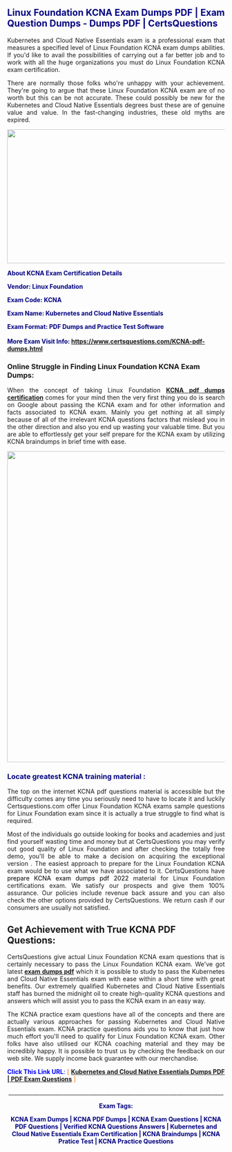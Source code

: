 <h2 style="text-align: justify;"><span style="color: #000080;">Linux Foundation KCNA Exam Dumps PDF | Exam Question Dumps - Dumps PDF | CertsQuestions</span></h2>
<p style="text-align: justify;">Kubernetes and Cloud Native Essentials exam is a professional exam that measures a specified level of Linux Foundation  KCNA exam dumps abilities. If you'd like to avail the possibilities of carrying out a far better job and to work with all the huge organizations you must do Linux Foundation KCNA exam certification.</p>
<p style="text-align: justify;">There are normally those folks who're unhappy with your achievement. They're going to argue that these Linux Foundation  KCNA exam are of no worth but this can be not accurate. These could possibly be new for the Kubernetes and Cloud Native Essentials degrees bust these are of genuine value and value. In the fast-changing industries, these old myths are expired.</p>
<p><img style="display: block; margin-left: auto; margin-right: auto;" src="https://i.imgur.com/eaP4ae9.png" width="840" height="310" /></p>
<p><span style="color: #000080;"><strong>About KCNA Exam Certification Details</strong></span></p>
<p><span style="color: #000080;"><strong>Vendor: Linux Foundation<br /></strong></span></p>
<p><span style="color: #000080;"><strong>Exam Code: KCNA</strong></span></p>
<p><span style="color: #000080;"><strong>Exam Name: Kubernetes and Cloud Native Essentials</strong></span></p>
<p><span style="color: #000080;"><strong>Exam Format: PDF Dumps and Practice Test Software<br /><br />More Exam Visit Info: <span style="color: #ff6600;"><a href="https://www.certsquestions.com/KCNA-pdf-dumps.html">https://www.certsquestions.com/KCNA-pdf-dumps.html</a></span></strong></span></p>
<h3>Online Struggle in Finding Linux Foundation KCNA Exam Dumps:</h3>
<p style="text-align: justify;">When the concept of taking Linux Foundation <a href="https://www.certsquestions.com/KCNA-pdf-dumps.html"><strong> KCNA pdf dumps certification</strong></a> comes for your mind then the very first thing you do is search on Google about passing the KCNA exam and for other information and facts associated to KCNA exam. Mainly you get nothing at all simply because of all of the irrelevant KCNA questions factors that mislead you in the other direction and also you end up wasting your valuable time. But you are able to effortlessly get your self prepare for the KCNA exam by utilizing KCNA braindumps in brief time with ease.</p>
<p><a href="https://www.certsquestions.com/KCNA-pdf-dumps.html"><img style="display: block; margin-left: auto; margin-right: auto;" src="https://i.imgur.com/pxhoKQ2.png" width="720" /></a></p>
<h3><span style="color: #000080;">Locate greatest  KCNA training material :</span></h3>
<p style="text-align: justify;">The top on the internet KCNA pdf questions material is accessible but the difficulty comes any time you seriously need to have to locate it and luckily Certsquestions.com offer Linux Foundation KCNA exams sample questions for Linux Foundation  exam since it is actually a true struggle to find what is required.</p>
<p style="text-align: justify;">Most of the individuals go outside looking for books and academies and just find yourself wasting time and money but at CertsQuestions you may verify out good quality of Linux Foundation  and after checking the totally free demo, you'll be able to make a decision on acquiring the exceptional version . The easiest approach to prepare for the Linux Foundation KCNA exam would be to use what we have associated to it. CertsQuestions have <span style="color: #000000;">prepare KCNA exam dumps pdf 2022</span> material for Linux Foundation certifications exam. We satisfy our prospects and give them 100% assurance. Our policies include revenue back assure and you can also check the other options provided by CertsQuestions. We return cash if our consumers are usually not satisfied.</p>
<h2>Get Achievement with True KCNA PDF Questions:</h2>
<p style="text-align: justify;">CertsQuestions give actual Linux Foundation KCNA exam questions that is certainly necessary to pass the Linux Foundation  KCNA exam. We've got latest<strong>&nbsp;<a href="https://www.certsquestions.com/">exam dumps pdf</a></strong>&nbsp;which it is possible to study to pass the Kubernetes and Cloud Native Essentials exam with ease within a short time with great benefits. Our extremely qualified Kubernetes and Cloud Native Essentials staff has burned the midnight oil to create high-quality KCNA questions and answers which will assist you to pass the KCNA exam in an easy way.</p>
<p style="text-align: justify;">The KCNA practice exam questions have all of the concepts and there are actually various approaches for passing Kubernetes and Cloud Native Essentials exam. KCNA practice questions aids you to know that just how much effort you'll need to qualify for Linux Foundation  KCNA exam. Other folks have also utilised our KCNA coaching material and they may be incredibly happy. It is possible to trust us by checking the feedback on our web site. We supply income back guarantee with our merchandise.</p>
<p style="text-align: justify;"><span style="color: #0000ff;"><strong>Click This Link URL</strong>:</span> <span style="color: #ff6600;">[ <strong><a href="https://www.certsquestions.com/kubernetes-and-cloud-native-essentials-certification.html">Kubernetes and Cloud Native Essentials Dumps PDF | PDF Exam Questions</a></strong> ]</span></p>
<p style="text-align: center;">______________________________________________________________________________</p>
<p style="text-align: center;"><span style="color: #000080;"><strong>Exam Tags:</strong></span></p>
<p style="text-align: center;"><span style="color: #000080;"><strong>KCNA Exam Dumps | KCNA PDF Dumps | KCNA Exam Questions | KCNA PDF Questions | Verified KCNA Questions Answers | Kubernetes and Cloud Native Essentials Exam Certification | KCNA Braindumps | KCNA Pratice Test | KCNA Practice Questions</strong></span></p>
